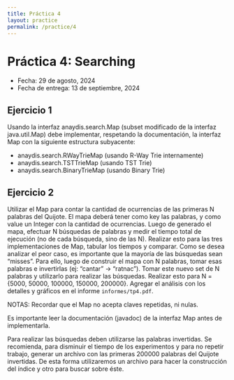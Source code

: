 ```yaml
---
title: Práctica 4
layout: practice
permalink: /practice/4
---
```


# Práctica 4: Searching

* Fecha: 29 de agosto, 2024
* Fecha de entrega: 13 de septiembre, 2024

## Ejercicio 1

Usando la interfaz anaydis.search.Map (subset modificado de la interfaz java.util.Map) debe implementar, respetando la documentación, la interfaz Map con la siguiente estructura subyacente:

- anaydis.search.RWayTrieMap (usando R-Way Trie internamente)
- anaydis.search.TSTTrieMap (usando TST Trie)
- anaydis.search.BinaryTrieMap (usando Binary Trie)

## Ejercicio 2

Utilizar el Map para contar la cantidad de ocurrencias de las primeras N palabras del Quijote.
El mapa deberá tener como key las palabras, y como value un Integer con la cantidad de ocurrencias.
Luego de generado el mapa, efectuar N búsquedas de palabras y medir el tiempo total de ejecución (no de cada búsqueda, sino de las N).
Realizar esto para las tres implementaciones de Map, tabular los tiempos y comparar.
Como se desea analizar el peor caso, es importante que la mayoría de las búsquedas sean “misses”. Para ello, luego de construir el mapa con N palabras, tomar esas palabras e invertirlas (ej: “cantar” -> “ratnac”). Tomar este nuevo set de N palabras y utilizarlo para realizar las búsquedas.
Realizar esto para N = {5000, 50000, 100000, 150000, 200000}.
Agregar el análisis con los detalles y gráficos en el informe `informes/tp4.pdf`.

NOTAS:
Recordar que el Map no acepta claves repetidas, ni nulas.

Es importante leer la documentación (javadoc) de la interfaz Map antes de implementarla.

Para realizar las búsquedas deben utilizarse las palabras invertidas. Se recomienda, para disminuir el tiempo de los experimentos y para no repetir trabajo, generar un archivo con las primeras 200000 palabras del Quijote invertidas. De esta forma utilizaremos un archivo para hacer la construcción del índice y otro para buscar sobre éste.

